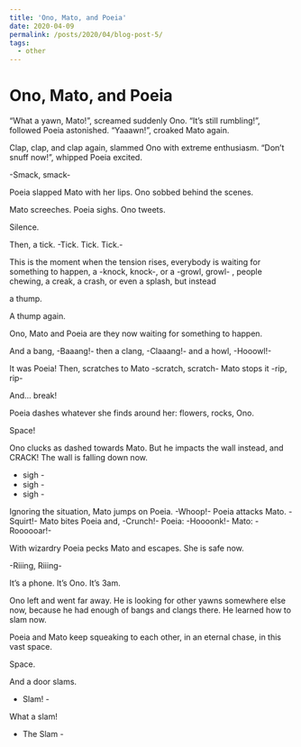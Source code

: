 ```yaml
---
title: 'Ono, Mato, and Poeia'
date: 2020-04-09
permalink: /posts/2020/04/blog-post-5/
tags:
  - other
---
```


Ono, Mato, and Poeia
======

“What a yawn, Mato!”, screamed suddenly Ono.
“It’s still rumbling!”, followed Poeia astonished.
“Yaaawn!”, croaked Mato again. 

Clap, clap, and clap again,
slammed Ono with extreme enthusiasm.
“Don’t snuff now!”, whipped Poeia excited.

-Smack, smack-

Poeia slapped Mato with her lips.
Ono sobbed behind the scenes.

Mato screeches.
Poeia sighs.
Ono tweets.

Silence.

Then, a tick. -Tick. Tick. Tick.-

This is the moment when the tension rises, everybody is waiting for something to happen, a -knock, knock-, or a -growl, growl- , people chewing, a creak, a crash, or even a splash, but instead





a thump. 





A thump again. 

Ono, Mato and Poeia are they now waiting for something to happen.

And a bang,
-Baaang!-
then a clang,
-Claaang!-
and a howl,
-Hooowl!- 

It was Poeia!
Then, scratches to Mato
-scratch, scratch-
Mato stops it
-rip, rip- 

And… break!

Poeia dashes whatever she finds around her:
flowers,
rocks,
Ono.

Space!

Ono clucks as dashed towards Mato.
But he impacts the wall instead, and CRACK!
The wall is falling down now. 

- sigh - 
- sigh -
- sigh - 

Ignoring the situation, Mato jumps on Poeia.
-Whoop!-
Poeia attacks Mato.
-Squirt!-
Mato bites Poeia and, 
-Crunch!- 
Poeia: -Hoooonk!-
Mato: -Roooooar!-

With wizardry Poeia pecks Mato and escapes. 
She is safe now.

-Riiing, Riiing- 

It’s a phone. 
It’s Ono.
It’s 3am. 

Ono left and went far away.
He is looking for other yawns somewhere else now,
because he had enough of bangs and clangs there.
He learned how to slam now.

Poeia and Mato keep squeaking to each other,
in an eternal chase, in this vast space.



Space.



And a door slams. 

- Slam! - 

What a slam!

- The Slam -

